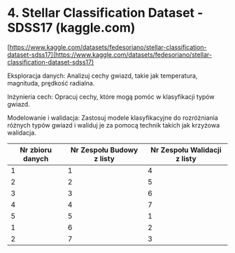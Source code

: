 # 4. Stellar Classification Dataset - SDSS17 (kaggle.com) 

[https://www.kaggle.com/datasets/fedesoriano/stellar-classification-dataset-sdss17](https://www.kaggle.com/datasets/fedesoriano/stellar-classification-dataset-sdss17)

Eksploracja danych: Analizuj cechy gwiazd, takie jak temperatura, magnituda, prędkość radialna.

Inżynieria cech: Opracuj cechy, które mogą pomóc w klasyfikacji typów gwiazd.

Modelowanie i walidacja: Zastosuj modele klasyfikacyjne do rozróżniania różnych typów gwiazd i waliduj je za pomocą technik takich jak krzyżowa walidacja.

| Nr zbioru danych| Nr Zespołu Budowy z listy| Nr Zespołu Walidacji z listy|
| -------------------------- |-------------------------- |-------------------------- |
| 1| 1| 4|
| 2| 2| 5|
| 3| 3| 6|
| 4| 4| 7|
| 5| 5| 1|
| 1| 6| 2|
| 2| 7| 3|

